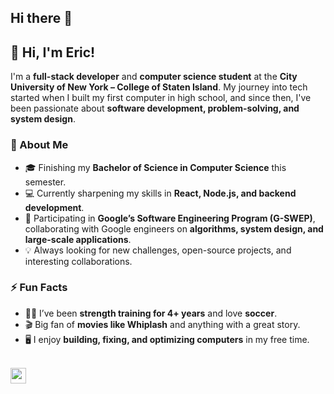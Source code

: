 ## Hi there 👋

## 👋 Hi, I'm Eric!
I'm a **full-stack developer** and **computer science student** at the **City University of New York – College of Staten Island**. My journey into tech started when I built my first computer in high school, and since then, I've been passionate about **software development, problem-solving, and system design**.  
### 🚀 About Me  
- 🎓 Finishing my **Bachelor of Science in Computer Science** this semester.  
- 💻 Currently sharpening my skills in **React, Node.js, and backend development**.  
- 🔬 Participating in **Google’s Software Engineering Program (G-SWEP)**, collaborating with Google engineers on **algorithms, system design, and large-scale applications**.  
- 💡 Always looking for new challenges, open-source projects, and interesting collaborations.  

### ⚡ Fun Facts  
- 🏋️‍♂️ I’ve been **strength training for 4+ years** and love **soccer**.  
- 🎬 Big fan of **movies like Whiplash** and anything with a great story.  
- 🖥️ I enjoy **building, fixing, and optimizing computers** in my free time.  

<br />

<a href="https://www.linkedin.com/in/eric-zwierzynski/">
  <img src="https://img.shields.io/badge/portfolio-38BDF8?style=for-the-badge&labelColor=38BDF8" height="25">
</a>

